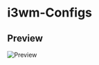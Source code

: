 # i3wm-Configs

## Preview

![Preview](https://user-images.githubusercontent.com/108966935/203511951-29585777-c93c-4bca-bdf2-fd5de6a6e732.png)
